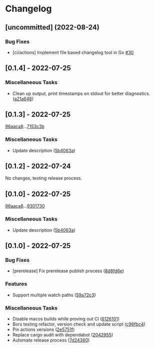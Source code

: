 # Changelog

## [uncommitted] (2022-08-24)


### Bug Fixes

- [ci/actions] Implement file based changelog tool in Go
  [#30](https://github.com/pulumi/pulumi/pulls/30)

## [0.1.4] - 2022-07-25

### Miscellaneous Tasks

- Clean up output, print timestamps on stdout for better diagnostics. ([a21a648](a21a64811fa3042e2ecfaa76f1a7a53df6d6d7ba))

## [0.1.3] - 2022-07-25

[96aaca8](96aaca80545ff6940ad01cebfe377f260a48405e)...[7153c3b](7153c3b4dc7fba8c58cd9de7b4adf28079d04b2c)

### Miscellaneous Tasks

- Update description ([5b4063a](5b4063adab855ca80dc356e464112238dbf4d26a))

## [0.1.2] - 2022-07-24

No changes, testing release process.

## [0.1.0] - 2022-07-25

[96aaca8](96aaca80545ff6940ad01cebfe377f260a48405e)...[9301730](930173054e160c0f0b631b24c0bbaad897a29672)

### Miscellaneous Tasks

- Update description ([5b4063a](5b4063adab855ca80dc356e464112238dbf4d26a))

## [0.1.0] - 2022-07-25

### Bug Fixes

- [prerelease] Fix prerelease publish process ([8d8fd6e](8d8fd6e58a040837638f5f61a9224e3a596e2cbc))

### Features

- Support multiple watch paths ([59a72c3](59a72c3dba77a9defaa0eaf2241fff66d9faa5c9))

### Miscellaneous Tasks

- Disable macos builds while proving out CI ([6126101](6126101be887c641d889582272f037b4dd6a4076))
- Bors testing refactor, version check and update script ([c96fbc4](c96fbc48361a141cc2656c18a3463ae35af7f5e5))
- Pin actions versions ([2e5751f](2e5751fd8001aa5150eb207cba3d08f91d3ea88e))
- Replace cargo audit with dependabot ([2042955](2042955a706db6413ffb813538b86cdf3003b09c))
- Automate release process ([7d24360](7d24360b9344fa1e9861f3da55c45bc33356e62e))